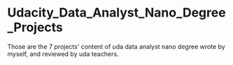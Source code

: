 # Udacity_Data_Analyst_Nano_Degree_Projects

Those are the 7 projects' content of uda data analyst nano degree wrote by myself, and reviewed by uda teachers.
